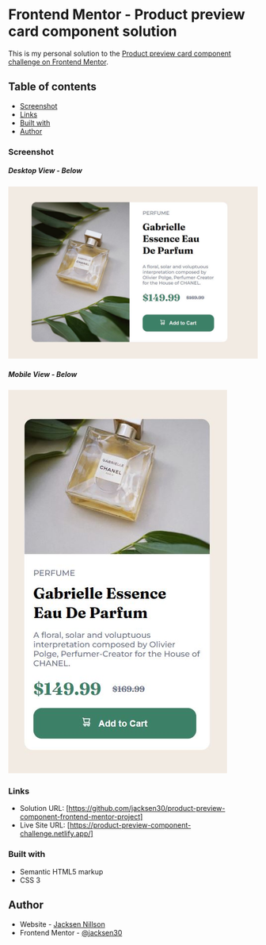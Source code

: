 # Frontend Mentor - Product preview card component solution

This is my personal solution to the [Product preview card component challenge on Frontend Mentor](https://www.frontendmentor.io/challenges/product-preview-card-component-GO7UmttRfa).

## Table of contents

  - [Screenshot](#screenshot)
  - [Links](#links)
  - [Built with](#built-with)
  - [Author](#author)

### Screenshot
##### Desktop View - Below
![Desktop Screenshot](./images/Desktop-View-Product-Preview-Card.JPG)

##### Mobile View - Below
![Mobile Screenshot](./images/Mobile-View-Product-Preview-Card.JPG)



### Links

- Solution URL: [https://github.com/jacksen30/product-preview-component-frontend-mentor-project]
- Live Site URL: [https://product-preview-component-challenge.netlify.app/]

### Built with

- Semantic HTML5 markup
- CSS 3 

## Author

- Website - [Jacksen Nillson](https://www.devbyjacksen.com)
- Frontend Mentor - [@jacksen30](https://www.frontendmentor.io/profile/jacksen30)